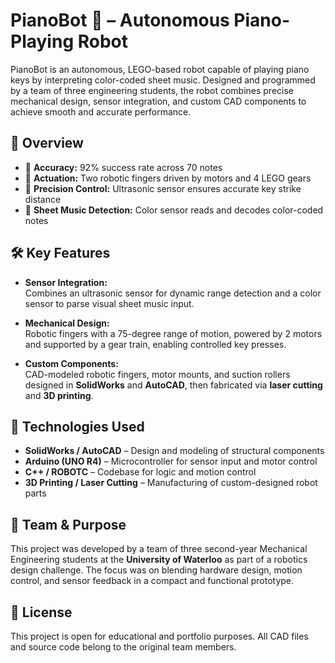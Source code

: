 # PianoBot 🎹 – Autonomous Piano-Playing Robot

PianoBot is an autonomous, LEGO-based robot capable of playing piano keys by interpreting color-coded sheet music. Designed and programmed by a team of three engineering students, the robot combines precise mechanical design, sensor integration, and custom CAD components to achieve smooth and accurate performance.

## 🔧 Overview

- 🎯 **Accuracy:** 92% success rate across 70 notes  
- 🤖 **Actuation:** Two robotic fingers driven by motors and 4 LEGO gears  
- 📏 **Precision Control:** Ultrasonic sensor ensures accurate key strike distance  
- 🎨 **Sheet Music Detection:** Color sensor reads and decodes color-coded notes  

## 🛠️ Key Features

- **Sensor Integration:**  
  Combines an ultrasonic sensor for dynamic range detection and a color sensor to parse visual sheet music input.

- **Mechanical Design:**  
  Robotic fingers with a 75-degree range of motion, powered by 2 motors and supported by a gear train, enabling controlled key presses.

- **Custom Components:**  
  CAD-modeled robotic fingers, motor mounts, and suction rollers designed in **SolidWorks** and **AutoCAD**, then fabricated via **laser cutting** and **3D printing**.

## 📐 Technologies Used

- **SolidWorks / AutoCAD** – Design and modeling of structural components  
- **Arduino (UNO R4)** – Microcontroller for sensor input and motor control  
- **C++ / ROBOTC** – Codebase for logic and motion control  
- **3D Printing / Laser Cutting** – Manufacturing of custom-designed robot parts  

## 🧠 Team & Purpose

This project was developed by a team of three second-year Mechanical Engineering students at the **University of Waterloo** as part of a robotics design challenge. The focus was on blending hardware design, motion control, and sensor feedback in a compact and functional prototype.


## 🔗 License

This project is open for educational and portfolio purposes. All CAD files and source code belong to the original team members.
